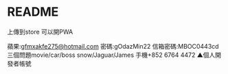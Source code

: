 # README #

上傳到store
可以開PWA

蘋果:gfmxakfe275@hotmail.com
密碼:gOdazMin22
信箱密碼:MBOC0443cd
三個問題movie/car/boss  snow/Jaguar/James
手機+852 6764 4472
▲個人開發者帳號
